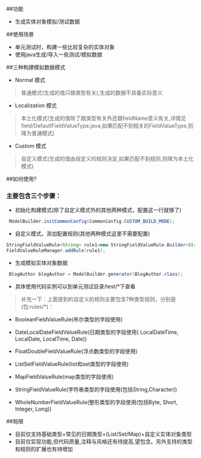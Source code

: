 ##功能
- 生成实体对象模拟/测试数据

##使用场景
- 单元测试时，构建一些比较复杂的实体对象
- 使用java生成/导入一些测试/模拟数据

##三种构建模拟数据模式
- Normal 模式
> 普通模式(生成的值只跟类型有关),生成的数据不具备实际意义
- Localization 模式
> 本土化模式(生成的值除了跟类型有关外还跟fieldName意义有关,详情见field/DefaultFieldValueType.java,如果匹配不到相关的FieldValueType,则降为普通模式)
- Custom 模式
> 自定义模式(生成的值由自定义的规则决定,如果匹配不到规则,则降为本土化模式)

##如何使用?
### 主要包含三个步骤：
- 初始化构建模式(除了自定义模式外的其他两种模式，配置这一行就够了)
```java
 ModelBuilder.initCommonConfig(CommonConfig.CUSTOM_BUILD_MODE);
```
- 自定义模式，添加配置规则(其他两种模式这里不需要配置)
```java
StringFieldValueRule<String> rule1=new StringFieldValueRule.Builder<String>(){}.fieldName("password").minLength(4).maxLength(5).build();
FieldValueRuleManager.addRule(rule1);
```
- 生成模拟实体对象数据
```java
 BlogAuthor blogAuthor = ModelBuilder.generator(BlogAuthor.class);
```
- 具体使用代码实例可以到单元测试目录/test/*下查看

> 补充一下：上面提到的自定义的规则主要包含7种类型规则，分别是(包:rules/*)：
- BooleanFieldValueRule(布尔类型的字段使用)

- DateLocalDateFieldValueRule(日期类型的字段使用( LocalDateTime, LocalDate, LocalTime, Date))

- FloatDoubleFieldValueRule(浮点数类型的字段使用)

- ListSetFieldValueRule(list和set类型的字段使用)

- MapFieldValueRule(map类型的字段使用)

- StringFieldValueRule(字符串类型的字段使用(包括String,Character))

- WholeNumberFieldValueRule(整形类型的字段使用(包括Byte, Short, Integer, Long))

##局限
- 目前仅支持基础类型+常见的日期类型+(List/Set/Map)+自定义实体对象类型
- 目前仅实现功能,但代码质量,注释与风格还有待提高,望包含。另外支持的类型和规则的扩展也有待增加
